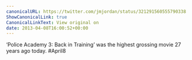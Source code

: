 ```yaml
---
canonicalURL: https://twitter.com/jmjordan/status/321291560555790338
ShowCanonicalLink: true
CanonicalLinkText: View original on
date: 2013-04-08T16:00:52+00:00
---
```

‘Police Academy 3: Back in Training’ was the highest grossing movie 27 years ago today. #April8